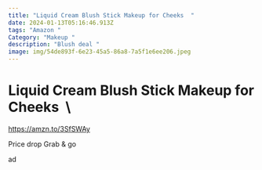 ```yaml
---
title: "Liquid Cream Blush Stick Makeup for Cheeks  "
date: 2024-01-13T05:16:46.913Z
tags: "Amazon "
Category: "Makeup "
description: "Blush deal "
image: img/54de893f-6e23-45a5-86a8-7a5f1e6ee206.jpeg
---
```

# Liquid Cream Blush Stick Makeup for Cheeks  \
 https://amzn.to/3SfSWAy 

Price drop  Grab & go 

ad